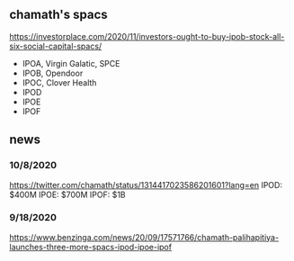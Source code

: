 


## chamath's spacs
https://investorplace.com/2020/11/investors-ought-to-buy-ipob-stock-all-six-social-capital-spacs/
- IPOA, Virgin Galatic, SPCE
- IPOB, Opendoor
- IPOC, Clover Health
- IPOD
- IPOE
- IPOF



## news
### 10/8/2020
https://twitter.com/chamath/status/1314417023586201601?lang=en
IPOD: $400M
IPOE: $700M
IPOF: $1B

### 9/18/2020
https://www.benzinga.com/news/20/09/17571766/chamath-palihapitiya-launches-three-more-spacs-ipod-ipoe-ipof
